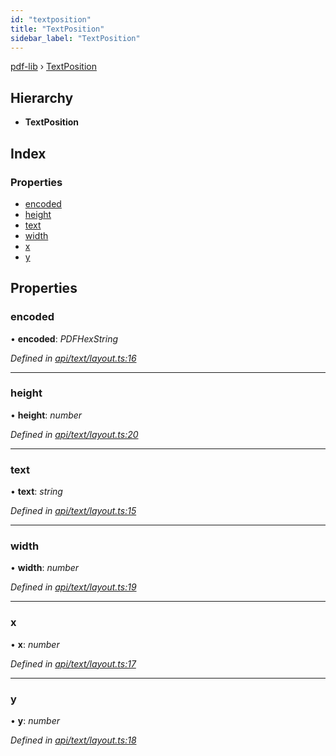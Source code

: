 ```yaml
---
id: "textposition"
title: "TextPosition"
sidebar_label: "TextPosition"
---
```


[pdf-lib](../index.md) › [TextPosition](textposition.md)

## Hierarchy

* **TextPosition**

## Index

### Properties

* [encoded](textposition.md#encoded)
* [height](textposition.md#height)
* [text](textposition.md#text)
* [width](textposition.md#width)
* [x](textposition.md#x)
* [y](textposition.md#y)

## Properties

###  encoded

• **encoded**: *PDFHexString*

*Defined in [api/text/layout.ts:16](https://github.com/Hopding/pdf-lib/blob/c957768/src/api/text/layout.ts#L16)*

___

###  height

• **height**: *number*

*Defined in [api/text/layout.ts:20](https://github.com/Hopding/pdf-lib/blob/c957768/src/api/text/layout.ts#L20)*

___

###  text

• **text**: *string*

*Defined in [api/text/layout.ts:15](https://github.com/Hopding/pdf-lib/blob/c957768/src/api/text/layout.ts#L15)*

___

###  width

• **width**: *number*

*Defined in [api/text/layout.ts:19](https://github.com/Hopding/pdf-lib/blob/c957768/src/api/text/layout.ts#L19)*

___

###  x

• **x**: *number*

*Defined in [api/text/layout.ts:17](https://github.com/Hopding/pdf-lib/blob/c957768/src/api/text/layout.ts#L17)*

___

###  y

• **y**: *number*

*Defined in [api/text/layout.ts:18](https://github.com/Hopding/pdf-lib/blob/c957768/src/api/text/layout.ts#L18)*
